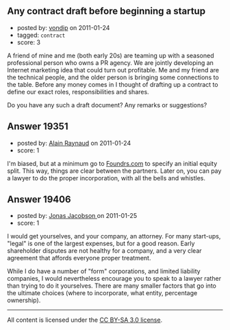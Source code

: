 ## Any contract draft before beginning a startup

- posted by: [vondip](https://stackexchange.com/users/-1/5273-vondip) on 2011-01-24
- tagged: `contract`
- score: 3

A friend of mine and me (both early 20s) are teaming up with a seasoned professional person who owns a PR agency. We are jointly developing an Internet marketing idea that could turn out profitable. Me and my friend are the technical people, and the older person is bringing some connections to the table.
Before any money comes in I thought of drafting up a contract to define our exact roles, responsibilities and shares.

Do you have any such a draft document? Any remarks or suggestions?


## Answer 19351

- posted by: [Alain Raynaud](https://stackexchange.com/users/-1/502-alain-raynaud) on 2011-01-24
- score: 1

<p>I'm biased, but at a minimum go to <a href="http://foundrs.com" rel="nofollow">Foundrs.com</a> to specify an initial equity split. This way, things are clear between the partners. Later on, you can pay a lawyer to do the proper incorporation, with all the bells and whistles.</p>



## Answer 19406

- posted by: [Jonas Jacobson ](https://stackexchange.com/users/-1/6827-jonas-jacobson) on 2011-01-25
- score: 1

I would get yourselves, and your company, an attorney. For many start-ups, "legal" is one of the largest expenses, but for a good reason. Early shareholder disputes are not healthy for a company, and a very clear agreement that affords everyone proper treatment.

While I do have a number of "form" corporations, and limited liability companies, I would nevertheless encourage you to speak to a lawyer rather than trying to do it yourselves. There are many smaller factors that go into the ultimate choices (where to incorporate, what entity, percentage ownership).





---

All content is licensed under the [CC BY-SA 3.0 license](https://creativecommons.org/licenses/by-sa/3.0/).

